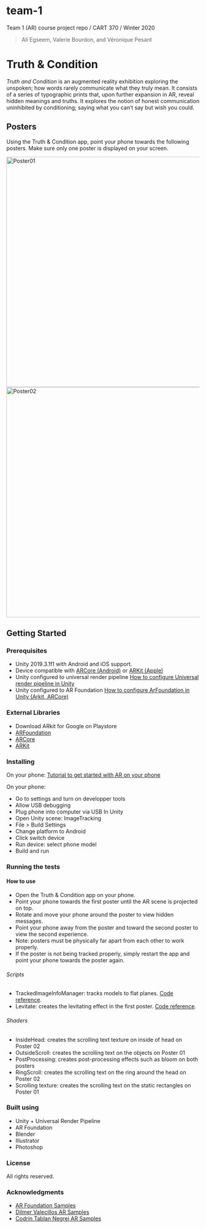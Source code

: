 # team-1
Team 1 (AR) course project repo / CART 370 / Winter 2020
> Ali Egseem, Valerie Bourdon, and Véronique Pesant


# Truth & Condition
*Truth and Condition* is an augmented reality exhibition exploring the unspoken; how words rarely communicate what they truly mean. It consists of a series of typographic prints that, upon further expansion in AR, reveal hidden meanings and truths. It explores the notion of honest communication uninhibited by conditioning; saying what you can’t say but wish you could.


## Posters
Using the Truth & Condition app, point your phone towards the following posters. Make sure only one poster is displayed on your screen.


<a href="https://github.com/CART370-W20/team-1/blob/master/Truth%20%26%20Condition/Assets/Images/Poster01.png"><img src="https://github.com/CART370-W20/team-1/blob/master/Truth%20%26%20Condition/Assets/Images/Poster01.png" title="Poster01" alt="Poster01" width="600px"></a>
<a href="https://github.com/CART370-W20/team-1/blob/master/Truth%20%26%20Condition/Assets/Images/Poster02.png"><img src="https://github.com/CART370-W20/team-1/blob/master/Truth%20%26%20Condition/Assets/Images/Poster02.png" title="Poster02" alt="Poster02" width="600px"></a>


## Getting Started
### Prerequisites
- Unity 2019.3.1f1 with Android and iOS support.
- Device compatible with <a href="https://developers.google.com/ar/discover/supported-devices" target="_blank">ARCore (Android)</a> or <a href="https://developer.apple.com/library/archive/documentation/DeviceInformation/Reference/iOSDeviceCompatibility/DeviceCompatibilityMatrix/DeviceCompatibilityMatrix.html" target="_blank">ARKit (Apple)</a>
- Unity configured to universal render pipeline <a href="https://www.youtube.com/watch?v=m6YqTrwjpP0e" target="_blank">How to configure Universal render pipeline in Unity</a>
- Unity configured to AR Foundation <a href="https://www.youtube.com/watch?v=Ml2UakwRxjk" target="_blank">How to configure ArFoundation in Unity (Arkit, ARCore)</a>


### External Libraries
- Download ARkit for Google on Playstore
- <a href="https://developers.google.com/ar/develop/unity/quickstart-android" target="_blank"> ARFoundation </a>
- <a href="https://developers.google.com/ar/develop/unity/quickstart-android" target="_blank"> ARCore </a>
- <a href="https://developer.apple.com/augmented-reality/" target="_blank"> ARKit </a>


### Installing
On your phone:
<a href="https://www.youtube.com/watch?v=bp2PiFC9sSs&t=99s" target="_blank">Tutorial to get started with AR on your phone</a>

On your phone:
- Go to settings and turn on developper tools
- Allow USB debugging
- Plug phone into computer via USB
In Unity
- Open Unity scene: ImageTracking
- File > Build Settings
- Change platform to Android
- Click switch device
- Run device: select phone model
- Build and run


### Running the tests
#### How to use
- Open the Truth & Condition app on your phone.
- Point your phone towards the first poster until the AR scene is projected on top.
- Rotate and move your phone around the poster to view hidden messages.
- Point your phone away from the poster and toward the second poster to view the second experience.
- Note: posters must be physically far apart from each other to work properly. 
- If the poster is not being tracked properly, simply restart the app and point your phone towards the poster again.


###### Scripts
- TrackedImageInfoManager: tracks models to flat planes. <a href="https://www.youtube.com/watch?v=iM0ghkvsRos&t=275s">Code reference</a>.
- Levitate: creates the levitating effect in the first poster. <a href="https://github.com/Kodrin/Unity-AR-Base-Template">Code reference</a>.


###### Shaders
- InsideHead: creates the scrolling text texture on inside of head on Poster 02
- OutsideScroll: creates the scrolling text on the objects on Poster 01
- PostProcessing: creates post-processing effects such as bloom on both posters
- RingScroll: creates the scrolling text on the ring around the head on Poster 02
- Scrolling texture: creates the scrolling text on the static rectangles on Poster 01


### Built using
- Unity + Universal Render Pipeline
- AR Foundation
- Blender
- Illustrator
- Photoshop


### License
All rights reserved.


### Acknowledgments
- <a href="https://github.com/Unity-Technologies/arfoundation-samples">AR Foundation Samples</a>
- <a href="https://www.youtube.com/watch?v=iM0ghkvsRos&t=275s">Dilmer Valecillos AR Samples</a>
- <a href="https://github.com/Kodrin/Unity-AR-Base-Template">Codrin Tablan Negrei AR Samples</a>
